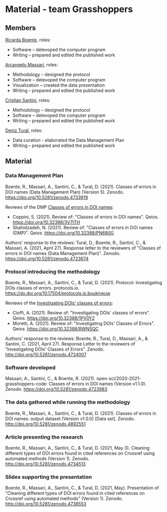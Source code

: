 # Material - team Grasshoppers

## Members
[Ricarda Boente](https://github.com/Adracir), roles:
* Software – delevoped the computer program  
* Writing – prepared and edited  the published work 

[Arcangelo Massari](https://github.com/arcangelo7), roles:
* Methodology – designed the protocol
* Software – delevoped the computer program
* Visualization – created the data presentation
* Writing – prepared and edited  the published work

[Cristian Santini](https://github.com/sntcristian), roles:
* Methodology – designed the protocol
* Software – delevoped the computer program
* Writing – prepared and edited  the published work

[Deniz Tural](https://github.com/denizovski), roles:
* Data curation - elaborated the Data Management Plan
* Writing – prepared and edited  the published work

## Material

### Data Management Plan
Boente, R., Massari, A., Santini, C., & Tural, D. (2021). Classes of errors in DOI names (Data Management Plan) (Version 5). Zenodo. https://doi.org/10.5281/zenodo.4733919 

Reviews of the DMP [Classes of errors in DOI names](https://zenodo.org/record/4665853#.YI6CzLUzaUk):
* Coppini, S. (2021). Review of: "Classes of errors in DOI names". Qeios. https://doi.org/10.32388/3V7ITH
* Shahidzadeh, N. (2021). Review of: "Classes of errors in DOI names (DMP)". Qeios. https://doi.org/10.32388/PN680G

Authors' response to the reviews:
Tural, D., Boente, R., Santini, C., & Massari, A. (2021, April 27). Response letter to the reviewers of "Classes of errors in DOI names (Data Management Plan)". Zenodo. https://doi.org/10.5281/zenodo.4723674

### Protocol introducing the methodology
Boente, R., Massari, A., Santini, C., & Tural, D. (2021). Protocol: Investigating DOIs classes of errors. protocols.io.
https://dx.doi.org/10.17504/protocols.io.buuknwuw

Reviews of the [Investigating DOIs' classes of errors](dx.doi.org/10.17504/protocols.io.bt65nrg6):
* Cioffi, A. (2021). Review of: "Investigating DOIs' classes of errors". Qeios. https://doi.org/10.32388/1PV0Y2
* Moretti, A. (2021). Review of: "Investigating DOIs' Classes of Errors". Qeios. https://doi.org/10.32388/RWNSQC

Authors' response to the reviews:
Boente, R., Tural, D., Massari, A., & Santini, C. (2021, April 27). Response Letter to the reviewers of "Investigating DOIs' Classes of Errors". Zenodo. http://doi.org/10.5281/zenodo.4724007

### Software developed
Massari, A., Santini, C., & Boente, R. (2021). open-sci/2020-2021-grasshoppers-code: Classes of errors in DOI names (Version v1.1.0). Zenodo. https://doi.org/10.5281/zenodo.4723983

### The data gathered while running the methodology
Boente, R., Massari, A., Santini, C., & Tural, D. (2021). Classes of errors in DOI names: output dataset (Version v1.0.0) [Data set]. Zenodo. http://doi.org/10.5281/zenodo.4892551

### Article presenting the research
Boente, R., Massari, A., Santini, C., & Tural, D. (2021, May 3). Cleaning different types of DOI errors found in cited references on Crossref using automated methods (Version 1). Zenodo. http://doi.org/10.5281/zenodo.4734513

### Slides supporting the presentation
Boente, R., Massari, A., Santini, C., & Tural, D. (2021, May). Presentation of "Cleaning different types of DOI errors found in cited references on Crossref using automated methods" (Version 1). Zenodo. http://doi.org/10.5281/zenodo.4738553



